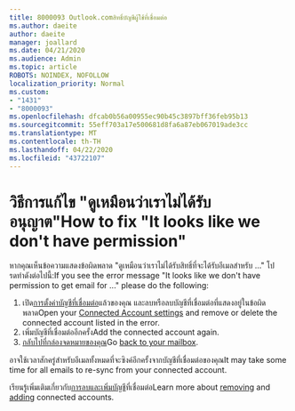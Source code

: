 ```yaml
---
title: 8000093 Outlook.comสิทธิ์บัญชีผู้ใช้ที่เชื่อมต่อ
ms.author: daeite
author: daeite
manager: joallard
ms.date: 04/21/2020
ms.audience: Admin
ms.topic: article
ROBOTS: NOINDEX, NOFOLLOW
localization_priority: Normal
ms.custom:
- "1431"
- "8000093"
ms.openlocfilehash: dfcab0b56a00955ec90b45c3897bff36feb95b13
ms.sourcegitcommit: 55eff703a17e500681d8fa6a87eb067019ade3cc
ms.translationtype: MT
ms.contentlocale: th-TH
ms.lasthandoff: 04/22/2020
ms.locfileid: "43722107"
---
```

# <a name="how-to-fix-it-looks-like-we-dont-have-permission"></a><span data-ttu-id="f140b-102">วิธีการแก้ไข "ดูเหมือนว่าเราไม่ได้รับอนุญาต"</span><span class="sxs-lookup"><span data-stu-id="f140b-102">How to fix "It looks like we don't have permission"</span></span>

<span data-ttu-id="f140b-103">หากคุณเห็นข้อความแสดงข้อผิดพลาด "ดูเหมือนว่าเราไม่ได้รับสิทธิ์ที่จะได้รับอีเมลสําหรับ ..." โปรดทําดังต่อไปนี้:</span><span class="sxs-lookup"><span data-stu-id="f140b-103">If you see the error message "It looks like we don't have permission to get email for ..." please do the following:</span></span>

1. <span data-ttu-id="f140b-104">เปิด[การตั้งค่าบัญชีที่เชื่อมต่อ](https://outlook.live.com/mail/options/mail/accounts)แล้วของคุณ และลบหรือลบบัญชีที่เชื่อมต่อที่แสดงอยู่ในข้อผิดพลาด</span><span class="sxs-lookup"><span data-stu-id="f140b-104">Open your [Connected Account settings](https://outlook.live.com/mail/options/mail/accounts) and remove or delete the connected account listed in the error.</span></span>
2. <span data-ttu-id="f140b-105">เพิ่มบัญชีที่เชื่อมต่ออีกครั้ง</span><span class="sxs-lookup"><span data-stu-id="f140b-105">Add the connected account again.</span></span>
3. <span data-ttu-id="f140b-106">[กลับไปที่กล่องจดหมายของคุณ](https://outlook.live.com/mail/inbox)</span><span class="sxs-lookup"><span data-stu-id="f140b-106">Go [back to your mailbox](https://outlook.live.com/mail/inbox).</span></span>

<span data-ttu-id="f140b-107">อาจใช้เวลาสักครู่สําหรับอีเมลทั้งหมดที่จะซิงค์อีกครั้งจากบัญชีที่เชื่อมต่อของคุณ</span><span class="sxs-lookup"><span data-stu-id="f140b-107">It may take some time for all emails to re-sync from your connected account.</span></span>

<span data-ttu-id="f140b-108">เรียนรู้เพิ่มเติมเกี่ยวกับ[การลบ](https://support.office.com/article/0b9a6b95-ff1b-46c1-bf60-d6b3b82c5ac8?wt.mc_id=Office_Outlook_com_Alchemy)[และเพิ่มบัญชี](https://support.office.com/article/c5224df4-5885-4e79-91ba-523aa743f0ba?wt.mc_id=Office_Outlook_com_Alchemy)ที่เชื่อมต่อ</span><span class="sxs-lookup"><span data-stu-id="f140b-108">Learn more about [removing](https://support.office.com/article/0b9a6b95-ff1b-46c1-bf60-d6b3b82c5ac8?wt.mc_id=Office_Outlook_com_Alchemy) and [adding](https://support.office.com/article/c5224df4-5885-4e79-91ba-523aa743f0ba?wt.mc_id=Office_Outlook_com_Alchemy) connected accounts.</span></span>
